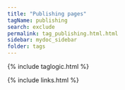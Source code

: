 ```yaml
---
title: "Publishing pages"
tagName: publishing
search: exclude
permalink: tag_publishing.html.html
sidebar: mydoc_sidebar
folder: tags
---
```

{% include taglogic.html %}

{% include links.html %}
